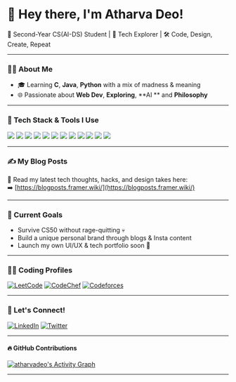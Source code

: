 # 👋 Hey there, I'm Atharva Deo!

🚀 Second-Year CS(AI-DS) Student | 🧠 Tech Explorer | 🛠️ Code, Design, Create, Repeat

---

### 🧑‍💻 About Me
- 🎓 Learning **C**, **Java**, **Python** with a mix of madness & meaning
- 🌐 Passionate about **Web Dev**, **Exploring**, **AI ** and **Philosophy**

---

### 🧰 Tech Stack & Tools I Use

<img src="https://img.shields.io/badge/Framer-black?style=for-the-badge&logo=framer&logoColor=white"/>
<img src="https://img.shields.io/badge/Figma-purple?style=for-the-badge&logo=figma&logoColor=white"/>
<img src="https://img.shields.io/badge/CSS3-blue?style=for-the-badge&logo=css3&logoColor=white"/>
<img src="https://img.shields.io/badge/Tailwind-06B6D4?style=for-the-badge&logo=tailwindcss&logoColor=white"/>
<img src="https://img.shields.io/badge/DaVinci%20Resolve-292929?style=for-the-badge&logo=daVinciResolve&logoColor=white"/>
<img src="https://img.shields.io/badge/HTML5-E34F26?style=for-the-badge&logo=html5&logoColor=white"/>
<img src="https://img.shields.io/badge/Java-orange?style=for-the-badge&logo=openjdk&logoColor=white"/>
<img src="https://img.shields.io/badge/Python-yellow?style=for-the-badge&logo=python&logoColor=black"/>
<img src="https://img.shields.io/badge/C-blue?style=for-the-badge&logo=c&logoColor=white"/>
<img src="https://img.shields.io/badge/NumPy-013243?style=for-the-badge&logo=numpy&logoColor=white"/>
<img src="https://img.shields.io/badge/Pandas-150458?style=for-the-badge&logo=pandas&logoColor=white"/>
<img src="https://img.shields.io/badge/Matplotlib-11557C?style=for-the-badge&logo=matplotlib&logoColor=white"/>

---

### ✍️ My Blog Posts
📖 Read my latest tech thoughts, hacks, and design takes here:  
➡️ [https://blogposts.framer.wiki/](https://blogposts.framer.wiki/)

---

### 🎯 Current Goals
- Survive CS50 without rage-quitting 💀
- Build a unique personal brand through blogs & Insta content
- Launch my own UI/UX & tech portfolio soon 🚀

---
 ### 👨‍💻 Coding Profiles

[![LeetCode](https://img.shields.io/badge/LeetCode-FFA116?style=flat&logo=leetcode&logoColor=white)](https://leetcode.com/u/CiiDWKOWg7/)
[![CodeChef](https://img.shields.io/badge/CodeChef-5B4638?style=flat&logo=codechef&logoColor=white)](https://www.codechef.com/users/atharvavdeo)
[![Codeforces](https://img.shields.io/badge/Codeforces-1f8acb?style=flat&logo=codeforces&logoColor=white)](https://codeforces.com/profile/atharvavdeo)

---

### 🤝 Let's Connect!
[![LinkedIn](https://img.shields.io/badge/LinkedIn-blue?style=flat&logo=linkedin)](https://www.linkedin.com/in/atharva-deo-147961331/)
[![Twitter](https://img.shields.io/badge/Twitter-1DA1F2?style=flat&logo=twitter&logoColor=white)](https://x.com/atharvav75)

---

#### 🔥 GitHub Contributions

<a href="https://github.com/ashutosh00710/github-readme-activity-graph">
  <img alt="atharvadeo's Activity Graph" src="https://github-readme-activity-graph.vercel.app/graph?username=atharvadeo&theme=github-compact&hide_border=true"/>
</a>

---

